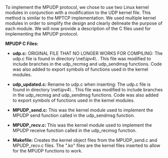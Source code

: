 To implement the MPUDP protocol, we chose to use two 
Linux kernel modules in conjunction with a modification 
to the UDP kernel file.  This method is similar to the 
MPTCP implementation.  We used multiple kernel modules 
in order to simplify the design and clearly delineate the 
purpose of each module. We will now provide a description 
of the C files used for implementing the MPUDP protocol.

__MPUDP C Files:__

* **udp.c:**  ORIGINAL FILE THAT NO LONGER WORKS FOR COMPILING: 
The udp.c file is found in directory 
\net\ipv4\ .  This file was modified to include branches 
in the udp\_recmsg and udp\_sendmsg functions.  Code was 
also added to export symbols of functions used in the 
kernel modules.

* **udp_updated.c:**  Rename to udp.c when inserting: 
The udp.c file is found in directory 
\net\ipv4\ .  This file was modified to include branches 
in the udp\_recmsg and udp\_sendmsg functions.  Code was 
also added to export symbols of functions used in the 
kernel modules.

* **MPUDP\_send.c:** This was the kernel module used to 
implement the MPUDP send function called in the 
udp\_sendmsg function.

* **MPUDP\_recv.c:** This was the kernel module used to 
implement the MPUDP receive function called in the 
udp\_recmsg function.

* **Makefile:** Creates the kernel object files from the 
MPUDP\_send.c and MPUDP\_recv.c files.  The ".ko" files 
are the kernel files inserted to allow for the MPUDP 
functions to work.
